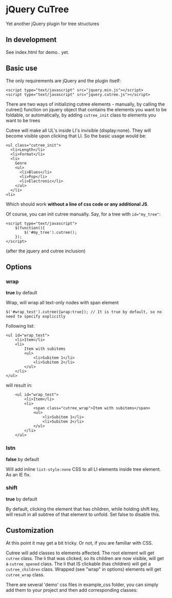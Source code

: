 jQuery CuTree
===
Yet another jQuery plugin for tree structures

In development
---
See index.html for demo.. yet.

Basic use
---

The only requirements are jQuery and the plugin itself:

    <script type="text/javascript" src="jquery.min.js"></script>
    <script type="text/javascript" src="jquery.cutree.js"></script>
    
There are two ways of initializing cutree elements - manually, by calling the cutree() function on jquery object that
contains the elements you want to be foldable, or automatically, by adding `cutree_init` class to elements you want to
be trees

Cutree will make all UL's inside LI's invisible (display:none). They will become visible upon clicking that LI. So the
basic usage would be:

    <ul class="cutree_init">
      <li>Length</li>
      <li>Format</li>
      <li>
        Genre
        <ul>
          <li>Blues</li>
          <li>Pop</li>
          <li>Electronic</li>
        </ul>
      </li>
    <li>
    
Which should work **without a line of css code or any additional JS**.

Of course, you can init cutree manually. Say, for a tree with `id="my_tree"`:

    <script type="text/javascript">
        $(function(){
            $('#my_tree').cutree();
        });
    </script>

(after the jquery and cutree inclusion)

Options
---

### wrap

**true** by default

Wrap, will wrap all text-only nodes with span element
 
    $('#wrap_test').cutree({wrap:true}); // It is true by default, so no need to specify explicitly

Following list:    
    
    <ul id="wrap_test">
        <li>Item</li>
        <li>
            Item with subitems
            <ul>
                <li>Subitem 1</li>
                <li>Subitem 2</li>
            </ul>
        </li>
    </ul>

will result in:
    
        <ul id="wrap_test">
            <li>Item</li>
            <li>
                <span class="cutree_wrap">Item with subitems</span>
                <ul>
                    <li>Subitem 1</li>
                    <li>Subitem 2</li>
                </ul>
            </li>
        </ul>
    
### lstn
    
**false** by default    
    
Will add inline `list-style:none` CSS to all LI elements inside tree element. As an IE fix.

### shift

**true** by default

By default, clicking the element that has children, while holding shift key, will result in all subtree of that element
to unfold. Set false to disable this.

Customization
---
At this point it may get a bit tricky. Or not, if you are familiar with CSS. 

Cutree will add classes to elements affected. The root element will get `cutree` class. The li that was clicked, so
its children are now visible, will get a `cutree_opened` class. The li that IS clickable (has children) will get a
`cutree_children` class. Wrapped (see "wrap" in options) elements will get `cutree_wrap` class.

There are several 'demo' css files in example_css folder, you can simply add them to your project and then add
corresponding classes:
